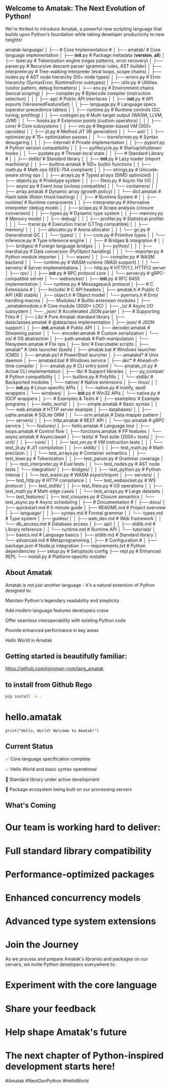 ## Welcome to Amatak: The Next Evolution of Python!
We're thrilled to introduce Amatak, a powerful new scripting language that builds upon Python's foundation while taking developer productivity to new heights!

amatak-language/
│
├── # Core Implementation #
│
├── amatak/                         # Core language implementation
│   ├── __init__.py                 # Package metadata (__version__, __all__)
│   ├── lexer.py                    # Tokenization engine (regex patterns, error recovery)
│   ├── parser.py                   # Recursive descent parser (grammar rules, AST builder)
│   ├── interpreter.py              # Tree-walking interpreter (eval loops, scope chains)
│   ├── nodes.py                    # AST node hierarchy (50+ node types)
│   ├── errors.py                   # Error hierarchy (SyntaxError, RuntimeError subtypes)
│   ├── utils.py                    # Utilities (visitor pattern, debug formatters)
│   ├── env.py                      # Environment chains (lexical scoping)
│   ├── compiler.py                 # Bytecode compiler (instruction selection)
│   │
│   ├── api/                        # Public API interfaces
│   │   ├── __init__.py             # API exports (VersionedFeatureSet)
│   │   ├── language.py             # Language specs (operator precedence tables)
│   │   ├── runtime.py              # Runtime controls (GC tuning, profiling)
│   │   ├── codegen.py              # Multi-target output (WASM, LLVM, JVM)
│   │   └── hooks.py                # Extension points (custom operators)
│   │
│   ├── core/                       # Core subsystems
│   │   ├── vm.py                   # Register-based VM (300+ opcodes)
│   │   ├── jit.py                  # Method JIT (IR generation)
│   │   └── ast/
│   │       ├── optimizer.py        # 15+ optimization passes
│   │       └── transformer.py      # Syntax desugaring
│   │
│   ├── internal/                   # Private implementation
│   │   ├── pyport.py               # Python version compatibility
│   │   ├── pylifecycle.py          # Startup/shutdown hooks
│   │   └── pystate.py              # Thread-local state
│   │
├── # Standard Library #
│
│   ├── stdlib/                     # Standard library
│   │   ├── __init__.py             # Lazy loader (import machinery)
│   │   ├── builtins.amatak         # 100+ builtin functions
│   │   ├── math.py                 # Math ops (IEEE-754 compliant)
│   │   ├── strings.py              # Unicode-aware string ops
│   │   ├── arrays.py               # Typed arrays (SIMD optimized)
│   │   ├── objects.py              # Prototype system
│   │   ├── fileio.py               # Async file I/O
│   │   ├── async.py                # Event loop (uvloop compatible)
│   │   └── containers/
│   │       ├── array.amatak        # Dynamic array (growth policy)
│   │       └── dict.amatak         # Hash table (Robin Hood hashing)
│   │
├── # Runtime System #
│
│   ├── runtime/                    # Runtime components
│   │   ├── interpreter.py          # Alternative interpreter (debug mode)
│   │   ├── scope.py                # Scope analysis (closure conversion)
│   │   ├── types.py                # Dynamic type system
│   │   ├── memory.py               # Memory model
│   │   ├── debug/
│   │   │   ├── profiler.py         # Statistical profiler
│   │   │   └── tracer.py           # Execution tracer (LTTng compatible)
│   │   ├── memory/
│   │   │   ├── allocator.py        # Arena allocator
│   │   │   └── gc.py               # Generational GC
│   │   └── types/
│   │       ├── core.py             # Primitive types
│   │       └── inference.py        # Type inference engine
│   │
├── # Bridges & Integration #
│
│   ├── bridges/                    # Foreign language bridges
│   │   ├── python/
│   │   │   ├── marshal.py          # Data conversion (PyObject handling)
│   │   │   └── importer.py         # Python module importer
│   │   └── wasm/
│   │       ├── compiler.py         # WASM backend
│   │       └── runtime.py          # WASM runtime (WASI support)
│   │
│   └── servers/                    # Server implementations
│       ├── http.py                 # HTTP/1.1, HTTP/2 server
│       ├── rpc/
│       │   ├── __init__.py         # RPC protocol core
│       │   └── server.py           # gRPC-compatible server
│       └── websocket/
│           ├── __init__.py         # RFC 6455 implementation
│           └── runtime.py          # Messagepack protocol
│
├── # C Extensions #
│
├── Include/                        # C API headers
│   ├── amatak.h                    # Public C API (ABI stable)
│   ├── object.h                    # Object model
│   └── pyerrors.h                  # Error handling macros
│
├── Modules/                        # Builtin extension modules
│   ├── _amatakmodule.c             # Core module (3000+ LOC)
│   ├── _io/                        # Async I/O subsystem
│   └── _json/                      # Accelerated JSON parser
│
├── # Supporting Files #
│
├── Lib/                            # Pure Amatak standard library
│   ├── dataclasses.amatak          # @dataclass implementation
│   ├── json/                       # JSON support
│   │   ├── __init__.amatak         # Public API
│   │   ├── decoder.amatak          # Streaming parser
│   │   └── encoder.amatak          # Custom serialization
│   └── os/                         # OS abstraction
│       ├── path.amatak             # Path manipulation
│       └── filesystem.amatak       # File ops
│
├── bin/                            # Executable scripts
│   ├── amatak*                     # Unix launcher (bash)
│   ├── amatak.bat                  # Windows launcher (CMD)
│   ├── amatak.ps1                  # PowerShell launcher
│   ├── amatakd*                    # Unix daemon
│   ├── amatakd.bat                 # Windows service
│   ├── akc*                        # Ahead-of-time compiler
│   ├── amatak.py                   # CLI entry point
│   └── amatak_cli.py               # Actual CLI implementation
│
├── lib/                            # Support libraries
│   ├── py_compat/                  # Python compatibility
│   │   ├── builtins.py             # Polyfills
│   │   └── stdlib/                 # Backported modules
│   └── native/                     # Native extensions
│       ├── linux/
│       │   ├── __init__.py         # Linux-specific APIs
│       │   └── native.py           # inotify, epoll wrappers
│       └── windows/
│           ├── __init__.py         # Win32 APIs
│           └── native.py           # IOCP wrappers
│
├── # Examples & Tests #
│
├── examples/                       # Example programs
│   ├── hello_world/
│   │   ├── simple.amatak           # Basic syntax
│   │   └── web.amatak              # HTTP server example
│   ├── databases/
│   │   ├── sqlite.amatak           # SQLite ORM
│   │   └── orm.amatak              # Data mapper pattern
│   ├── servers/
│   │   ├── http.amatak             # REST API
│   │   └── rpc.amatak              # gRPC service
│   └── features/
│       ├── hello.amatak            # Language tour
│       ├── loops.amatak            # Control flow
│       ├── functions.amatak        # FP features
│       └── async.amatak            # Async/await
│
├── tests/                          # Test suite (2000+ tests)
│   ├── unit/
│   │   ├── core/
│   │   │   ├── test_vm.py          # VM instruction tests
│   │   │   └── test_jit.py         # JIT compilation
│   │   ├── stdlib/
│   │   │   ├── test_math.py        # Math precision
│   │   │   └── test_arrays.py      # Container semantics
│   │   ├── test_lexer.py           # Tokenization
│   │   ├── test_parser.py          # Grammar coverage
│   │   ├── test_interpreter.py     # Eval tests
│   │   └── test_nodes.py           # AST node tests
│   └── integration/
│       ├── bridges/
│       │   ├── test_python.py      # Python interop
│       │   └── test_wasm.py        # WASM export/import
│       ├── servers/
│       │   ├── test_http.py        # HTTP compliance
│       │   └── test_websocket.py   # WS protocol
│       ├── test_stdlib/
│       │   ├── test_fileio.py      # I/O operations
│       │   ├── test_math.py        # Math edge cases
│       │   └── test_arrays.py      # Large datasets
│       └── test_features/
│           ├── test_closures.py    # Closure semantics
│           └── test_async.py       # Async scheduling
│
├── # Documentation #
│
├── docs/
│   ├── quickstart.md               # 5-minute guide
│   ├── README.md                   # Project overview
│   ├── language/
│   │   ├── syntax.md               # Formal grammar
│   │   └── types.md               # Type system
│   ├── guides/
│   │   ├── web_dev.md             # Web framework
│   │   └── db_access.md           # Database access
│   ├── api/
│   │   ├── stdlib.md              # Library reference
│   │   └── runtime.md             # Runtime API
│   └── tutorials/
│       ├── basics.md              # Language basics
│       ├── stdlib.md              # Standard library
│       └── advanced.md            # Metaprogramming
│
├── # Configuration #
│
├── package.json                   # Node.js integration
├── requirements.txt               # Python dependencies
├── setup.py                       # Setuptools config
├── repl.py                        # Enhanced REPL
└── install.py                     # Platform-specific installer

## About Amatak
Amatak is not just another language - it's a natural extension of Python designed to:

Maintain Python's legendary readability and simplicity

Add modern language features developers crave

Offer seamless interoperability with existing Python code

Provide enhanced performance in key areas

Hello World in Amatak
## Getting started is beautifully familiar:

https://github.com/ronyman-com/lang_amatak

## to install from Github Rego

```bash
pip install -e .

```

# hello.amatak

`print("Hello, World! Welcome to Amatak!")`

## Current Status
✅ Core language specification complete

✅ Hello World and basic syntax operational

🚧 Standard library under active development

🚧 Package ecosystem being built on our processing servers

## What's Coming
# Our team is working hard to deliver:

# Full standard library compatibility

# Performance-optimized packages

# Enhanced concurrency models

# Advanced type system extensions

# Join the Journey
As we process and prepare Amatak's libraries and packages on our servers, we invite Python developers everywhere to:

# Experiment with the core language

# Share your feedback

# Help shape Amatak's future

# The next chapter of Python-inspired development starts here!

#Amatak #NextGenPython #HelloWorld

